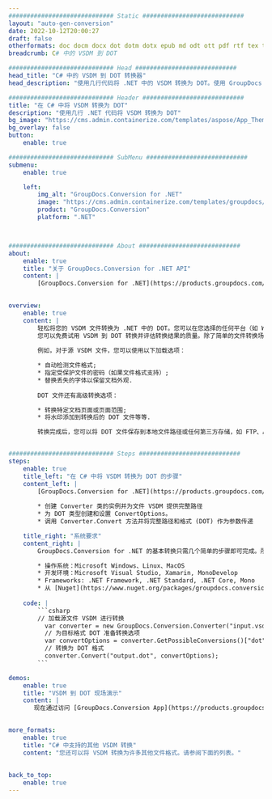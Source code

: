 ```yaml
---
############################# Static ############################
layout: "auto-gen-conversion"
date: 2022-10-12T20:00:27
draft: false
otherformats: doc docm docx dot dotm dotx epub md odt ott pdf rtf tex txt vdx vsdm vsdx vssm vssx vstm vstx vsx vtx xps
breadcrumb: C# 中的 VSDM 到 DOT

############################# Head ############################
head_title: "C# 中的 VSDM 到 DOT 转换器"
head_description: "使用几行代码将 .NET 中的 VSDM 转换为 DOT。使用 GroupDocs 文档转换 API 转换 160 多种文件格式。"

############################# Header ############################
title: "在 C# 中将 VSDM 转换为 DOT"
description: "使用几行 .NET 代码将 VSDM 转换为 DOT"
bg_image: "https://cms.admin.containerize.com/templates/aspose/App_Themes/V3/images/bg/header1.png"
bg_overlay: false
button:
    enable: true

############################# SubMenu ############################
submenu:
    enable: true

    left:
        img_alt: "GroupDocs.Conversion for .NET"
        image: "https://cms.admin.containerize.com/templates/groupdocs/images/product-logos/90x90-noborder/groupdocs-conversion-net.png"
        product: "GroupDocs.Conversion"
        platform: ".NET"



############################# About ############################
about:
    enable: true
    title: "关于 GroupDocs.Conversion for .NET API"
    content: |
        [GroupDocs.Conversion for .NET](https://products.groupdocs.com/conversion/net/)可用于转换Microsoft Word、Excel、PowerPoint、PDF、Visio等格式。 GroupDocs.Conversion 是一个独立的 API，适用于需要高性能的后端和内部系统。它不依赖于任何软件，例如 Microsoft 或 Open Office。
    

overview:
    enable: true
    content: |
        轻松将您的 VSDM 文件转换为 .NET 中的 DOT。您可以在您选择的任何平台（如 Windows、Linux、macOS）中仅使用几行 C# 代码行。
        您可以免费试用 VSDM 到 DOT 转换并评估转换结果的质量。除了简单的文件转换场景，您还可以尝试更高级的选项来加载源 VSDM 文件和保存输出 DOT 结果。 
        
        例如，对于源 VSDM 文件，您可以使用以下加载选项：

        * 自动检测文件格式;
        * 指定受保护文件的密码（如果文件格式支持）;
        * 替换丢失的字体以保留文档外观.
        
        DOT 文件还有高级转换选项：

        * 转换特定文档页面或页面范围;
        * 将水印添加到转换后的 DOT 文件等等.

        转换完成后，您可以将 DOT 文件保存到本地文件路径或任何第三方存储，如 FTP、Amazon S3、Google Drive、Dropbox 等。请注意 - 将 VSDM 转换为 DOT 无需安装任何额外的软件 - 如 MS Office、Open Office、Adobe Acrobat Reader 等。


############################# Steps ############################
steps:
    enable: true
    title_left: "在 C# 中将 VSDM 转换为 DOT 的步骤"
    content_left: |
        [GroupDocs.Conversion for .NET](https://products.groupdocs.com/conversion/net/) 使开发人员只需几行代码即可轻松地将 VSDM 文件转换为 DOT。
        
        * 创建 Converter 类的实例并为文件 VSDM 提供完整路径
        * 为 DOT 类型创建和设置 ConvertOptions。
        * 调用 Converter.Convert 方法并将完整路径和格式 (DOT) 作为参数传递

    title_right: "系统要求"
    content_right: |
        GroupDocs.Conversion for .NET 的基本转换只需几个简单的步骤即可完成。所有主要平台和操作系统都支持我们的 API。在执行以下代码之前，请确保您的系统上安装了以下先决条件。

        * 操作系统：Microsoft Windows、Linux、MacOS
        * 开发环境：Microsoft Visual Studio, Xamarin, MonoDevelop
        * Frameworks: .NET Framework, .NET Standard, .NET Core, Mono
        * 从 [Nuget](https://www.nuget.org/packages/groupdocs.conversion) 获取最新的 GroupDocs.Conversion for .NET
         
    code: |
        ```csharp    
        // 加载源文件 VSDM 进行转换
          var converter = new GroupDocs.Conversion.Converter("input.vsdm");
          // 为目标格式 DOT 准备转换选项
          var convertOptions = converter.GetPossibleConversions()["dot"].ConvertOptions;
          // 转换为 DOT 格式
          converter.Convert("output.dot", convertOptions);
        ```

demos:
    enable: true
    title: "VSDM 到 DOT 现场演示"
    content: |
       现在通过访问 [GroupDocs.Conversion App](https://products.groupdocs.app/conversion/family) 网站将 VSDM 转换为 DOT。在线演示具有以下优点
          

more_formats:
    enable: true
    title: "C# 中支持的其他 VSDM 转换"
    content: "您还可以将 VSDM 转换为许多其他文件格式。请参阅下面的列表。"
       
       
back_to_top:
    enable: true
---
```

